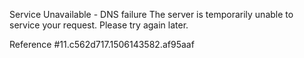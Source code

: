 Service Unavailable - DNS failure The server is temporarily unable to service your request. Please try again later.

Reference #11.c562d717.1506143582.af95aaf